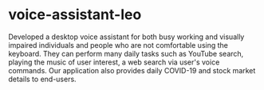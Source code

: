 # voice-assistant-leo
Developed a desktop voice assistant for both busy working and visually impaired individuals and people who are not comfortable using the keyboard. They can perform many daily tasks such as YouTube search, playing the music of user interest, a web search via user's voice commands. Our application also provides daily COVID-19 and stock market details to end-users.
